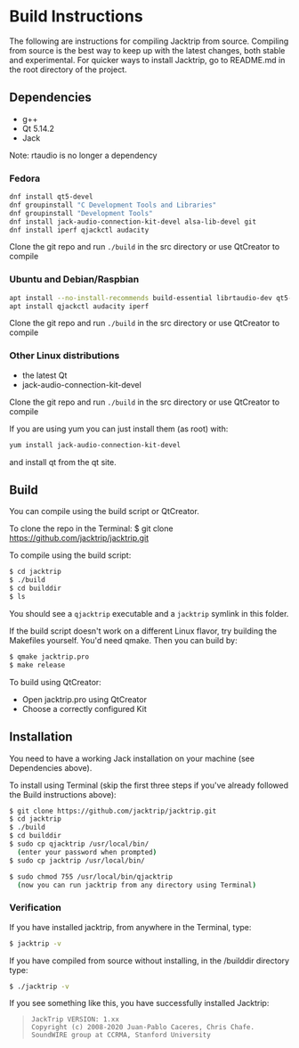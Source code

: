 # Build Instructions

The following are instructions for compiling Jacktrip from source.  Compiling
from source is the best way to keep up with the latest changes, both stable and
experimental.  For quicker ways to install Jacktrip, go to README.md in the root
directory of the project.

## Dependencies
- g++
- Qt 5.14.2
- Jack

Note: rtaudio is no longer a dependency

### Fedora
```sh
dnf install qt5-devel
dnf groupinstall "C Development Tools and Libraries"
dnf groupinstall "Development Tools"
dnf install jack-audio-connection-kit-devel alsa-lib-devel git
dnf install iperf qjackctl audacity
```

Clone the git repo and run `./build` in the src directory or use QtCreator to compile

### Ubuntu and Debian/Raspbian
```sh
apt install --no-install-recommends build-essential librtaudio-dev qt5-default autoconf automake libtool make libjack-jackd2-dev git
apt install qjackctl audacity iperf
```

Clone the git repo and run `./build` in the src directory or use QtCreator to compile

### Other Linux distributions

- the latest Qt
- jack-audio-connection-kit-devel

Clone the git repo and run `./build` in the src directory or use QtCreator to compile

If you are using yum you can just install them (as root) with:
```sh
yum install jack-audio-connection-kit-devel
```
and install qt from the qt site.

## Build
You can compile using the build script or QtCreator.

To clone the repo in the Terminal:
$ git clone https://github.com/jacktrip/jacktrip.git

To compile using the build script:
```sh
$ cd jacktrip
$ ./build
$ cd builddir
$ ls
```

You should see a `qjacktrip` executable and a `jacktrip` symlink in this folder.

If the build script doesn't work on a different Linux flavor, try building
the Makefiles yourself. You'd need qmake. Then you can build by:

```sh
$ qmake jacktrip.pro
$ make release
```

To build using QtCreator:
  * Open jacktrip.pro using QtCreator
  * Choose a correctly configured Kit

## Installation

You need to have a working Jack installation on your machine (see Dependencies above).

To install using Terminal (skip the first three steps if you've already followed
the Build instructions above):

```sh
$ git clone https://github.com/jacktrip/jacktrip.git
$ cd jacktrip
$ ./build
$ cd builddir
$ sudo cp qjacktrip /usr/local/bin/
  (enter your password when prompted)
$ sudo cp jacktrip /usr/local/bin/

$ sudo chmod 755 /usr/local/bin/qjacktrip
  (now you can run jacktrip from any directory using Terminal)
```
  
### Verification

If you have installed jacktrip, from anywhere in the Terminal, type:
```sh
$ jacktrip -v
```

If you have compiled from source without installing, in the /builddir directory type:
```sh
$ ./jacktrip -v
```

If you see something like this, you have successfully installed Jacktrip:

>     JackTrip VERSION: 1.xx
>     Copyright (c) 2008-2020 Juan-Pablo Caceres, Chris Chafe.
>     SoundWIRE group at CCRMA, Stanford University

